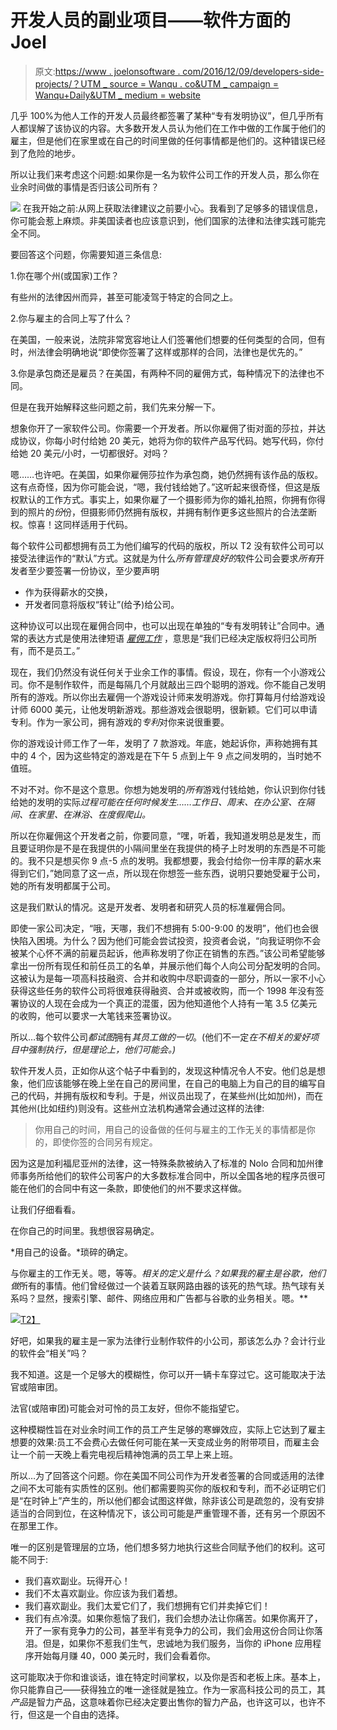 # 开发人员的副业项目——软件方面的 Joel

> 原文:[https://www . joelonsoftware . com/2016/12/09/developers-side-projects/？UTM _ source = Wanqu . co&UTM _ campaign = Wanqu+Daily&UTM _ medium = website](https://www.joelonsoftware.com/2016/12/09/developers-side-projects/?utm_source=wanqu.co&utm_campaign=Wanqu+Daily&utm_medium=website)

几乎 100%为他人工作的开发人员最终都签署了某种“专有发明协议”，但几乎所有人都误解了该协议的内容。大多数开发人员认为他们在工作中做的工作属于他们的雇主，但是他们在家里或在自己的时间里做的任何事情都是他们的。这种错误已经到了危险的地步。

所以让我们来考虑这个问题:如果你是一名为软件公司工作的开发人员，那么你在业余时间做的事情是否归该公司所有？

[![](../Images/8d0f26cd31c32bb602f35ffc5282e145.png)](https://i0.wp.com/www.joelonsoftware.com/wp-content/uploads/2016/12/IMG_4042-e1481320442847.jpg?ssl=1) 在我开始之前:从网上获取法律建议之前要小心。我看到了足够多的错误信息，你可能会惹上麻烦。非美国读者也应该意识到，他们国家的法律和法律实践可能完全不同。

要回答这个问题，你需要知道三条信息:

1.你在哪个州(或国家)工作？

有些州的法律因州而异，甚至可能凌驾于特定的合同之上。

2.你与雇主的合同上写了什么？

在美国，一般来说，法院非常宽容地让人们签署他们想要的任何类型的合同，但有时，州法律会明确地说“即使你签署了这样或那样的合同，法律也是优先的。”

3.你是承包商还是雇员？在美国，有两种不同的雇佣方式，每种情况下的法律也不同。

但是在我开始解释这些问题之前，我们先来分解一下。

想象你开了一家软件公司。你需要一个开发者。所以你雇佣了街对面的莎拉，并达成协议，你每小时付给她 20 美元，她将为你的软件产品写代码。她写代码，你付给她 20 美元/小时，一切都很好。对吗？

嗯……也许吧。在美国，如果你雇佣莎拉作为承包商，她仍然拥有该作品的版权。这有点奇怪，因为你可能会说，“嗯，我付钱给她了。”这听起来很奇怪，但这是版权默认的工作方式。事实上，如果你雇了一个摄影师为你的婚礼拍照，你拥有你得到的照片的*份*份，但摄影师仍然拥有版权，并拥有制作更多这些照片的合法垄断权。惊喜！这同样适用于代码。

每个软件公司都想拥有员工为他们编写的代码的版权，所以 T2 没有软件公司可以接受法律运作的“默认”方式。这就是为什么*所有管理良好的*软件公司会要求*所有*开发者至少要签署一份协议，至少要声明

*   作为获得薪水的交换，
*   开发者同意将版权“转让”(给予)给公司。

这种协议可以出现在雇佣合同中，也可以出现在单独的“专有发明转让”合同中。通常的表达方式是使用法律短语 *[雇佣工作](http://en.wikipedia.org/wiki/Work_for_hire)* ，意思是“我们已经决定版权将归公司所有，而不是员工。”

现在，我们仍然没有说任何关于业余工作的事情。假设，现在，你有一个小游戏公司。你不是制作软件，而是每隔几个月就敲出三四个聪明的游戏。你不能自己发明所有的游戏。所以你出去雇佣一个游戏设计师来发明游戏。你打算每月付给游戏设计师 6000 美元，让他发明新游戏。那些游戏会很聪明，很新颖。它们可以申请专利。作为一家公司，拥有游戏的*专利*对你来说很重要。

你的游戏设计师工作了一年，发明了 7 款游戏。年底，她起诉你，声称她拥有其中的 4 个，因为这些特定的游戏是在下午 5 点到上午 9 点之间发明的，当时她不值班。

不对不对。你不是这个意思。你想为她发明的*所有*游戏付钱给她，你认识到你付钱给她的发明的实际*过程可能在任何时候发生……工作日、周末、在办公室、在隔间、在家里、在淋浴、在度假爬山。*

所以在你雇佣这个开发者之前，你要同意，“嘿，听着，我知道发明总是发生，而且要证明你是不是在我提供的小隔间里坐在我提供的椅子上时发明的东西是不可能的。我不只是想买你 9 点-5 点的发明。我都想要，我会付给你一份丰厚的薪水来得到它们，”她同意了这一点，所以现在你想签一些东西，说明只要她受雇于公司，她的所有发明都属于公司。

这是我们默认的情况。这是开发者、发明者和研究人员的标准雇佣合同。

即使一家公司决定，“哦，天哪，我们不想拥有 5:00-9:00 的发明”，他们也会很快陷入困境。为什么？因为他们可能会尝试投资，投资者会说，“向我证明你不会被某个心怀不满的前雇员起诉，他声称发明了你正在销售的东西。”该公司希望能够拿出一份所有现任和前任员工的名单，并展示他们每个人向公司分配发明的合同。这被认为是每一项高科技融资、合并和收购中尽职调查的一部分，所以一家不小心获得这些任务的软件公司将很难获得融资、合并或被收购，而一个 1998 年没有签署协议的人现在会成为一个真正的混蛋，因为他知道他个人持有一笔 3.5 亿美元的收购，他可以要求一大笔钱来签署协议。

所以…每个软件公司*都试图*拥有*其员工做的一切*。(他们不一定*在不相关的爱好项目中强制执行，但是理论上，他们可能会。)*

软件开发人员，正如你从这个帖子中看到的，发现这种情况令人不安。他们总是想象，他们应该能够在晚上坐在自己的房间里，在自己的电脑上为自己的目的编写自己的代码，并拥有版权和专利。于是，州议员出现了，在某些州(比如加州)，而在其他州(比如纽约)则没有。这些州立法机构通常会通过这样的法律:

> 你用自己的时间，用自己的设备做的任何与雇主的工作无关的事情都是你的，即使你签的合同另有规定。

因为这是加利福尼亚州的法律，这一特殊条款被纳入了标准的 Nolo 合同和加州律师事务所给他们的软件公司客户的大多数标准合同中，所以全国各地的程序员很可能在他们的合同中有这一条款，即使他们的州不要求这样做。

让我们仔细看看。

在你自己的时间里。我想很容易确定。

*用自己的设备。*琐碎的确定。

与你雇主的工作无关。嗯，等等。*相关的定义是什么？如果我的雇主是谷歌，他们做*所有的事情。他们曾经做过一个装着互联网路由器的该死的热气球。热气球有关系吗？显然，搜索引擎、邮件、网络应用和广告都与谷歌的业务相关。嗯。**

[![](../Images/63fcd73525c17bd9091c4fbcef30d31d.png)T2】](https://en.wikipedia.org/wiki/Project_Loon)

好吧，如果我的雇主是一家为法律行业制作软件的小公司，那该怎么办？会计行业的软件会“相关”吗？

我不知道。这是一个足够大的模糊性，你可以开一辆卡车穿过它。这可能取决于法官或陪审团。

法官(或陪审团)可能会对可怜的员工友好，但你不能指望它。

这种模糊性旨在对业余时间工作的员工产生足够的寒蝉效应，实际上它达到了雇主想要的效果:员工不会费心去做任何可能在某一天变成业务的附带项目，而雇主会让一个前一天晚上看完电视后精神饱满的员工早上来上班。

所以…为了回答这个问题。你在美国不同公司作为开发者签署的合同或适用的法律之间不太可能有实质性的区别。他们都需要购买你的版权和专利，而不必证明它们是“在时钟上”产生的，所以他们都会试图这样做，除非该公司是疏忽的，没有安排适当的合同到位，在这种情况下，该公司可能是严重管理不善，还有另一个原因不在那里工作。

唯一的区别是管理层的立场，他们想多努力地执行这些合同赋予他们的权利。这可能不同于:

*   我们喜欢副业。玩得开心！
*   我们不太喜欢副业。你应该为我们着想。
*   我们喜欢副业。我们太爱它们了，我们想拥有它们并卖掉它们！
*   我们有点冷漠。如果你惹恼了我们，我们会想办法让你痛苦。如果你离开了，开了一家有竞争力的公司，甚至半有竞争力的公司，我们会用这份合同让你落泪。但是，如果你不惹我们生气，忠诚地为我们服务，当你的 iPhone 应用程序开始每月赚 40，000 美元时，我们会看着你。

这可能取决于你和谁谈话，谁在特定时间掌权，以及你是否和老板上床。基本上，你只能靠自己——获得独立的唯一途径就是独立。作为一家高科技公司的员工，其*产品*是智力产品，这意味着你已经决定要出售你的智力产品，也许这可以，也许不行，但这是一个自由的选择。
